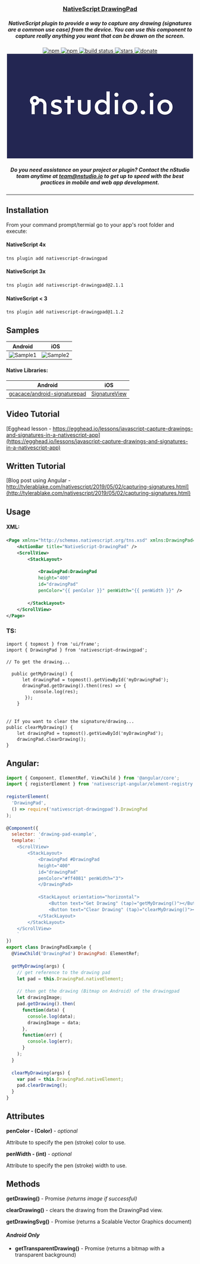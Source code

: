 <a align="center" href="https://www.npmjs.com/package/nativescript-drawingpad">
    <h3 align="center">NativeScript DrawingPad</h3>
</a>
<h5 align="center">
NativeScript plugin to provide a way to capture any drawing (signatures are a common use case) from the device. You can use this component to capture really anything you want that can be drawn on the screen.</h4>

<p align="center">
    <a href="https://www.npmjs.com/package/nativescript-drawingpad">
        <img src="https://img.shields.io/npm/v/nativescript-drawingpad.svg" alt="npm">
    </a>
    <a href="https://www.npmjs.com/package/nativescript-drawingpad">
        <img src="https://img.shields.io/npm/dt/nativescript-drawingpad.svg?label=npm%20downloads" alt="npm">
    </a>
     <a href="https://travis-ci.org/bradmartin/nativescript-drawingpad">
        <img src="https://travis-ci.org/bradmartin/nativescript-drawingpad.svg?branch=master" alt="build status">
    </a>
    <a href="https://github.com/bradmartin/nativescript-drawingpad/stargazers">
        <img src="https://img.shields.io/github/stars/bradmartin/nativescript-drawingpad.svg" alt="stars">
    </a>
    <a href="https://paypal.me/bradwayne88">
        <img src="https://img.shields.io/badge/Donate-PayPal-green.svg" alt="donate">
    </a>
    <a href="https://nstudio.io">
      <img src="https://github.com/nstudio/media/blob/master/images/nstudio-banner.png" alt="nStudio banner">
    </a>
    <h5 align="center">Do you need assistance on your project or plugin? Contact the nStudio team anytime at <a href="mailto:team@nstudio.io">team@nstudio.io</a> to get up to speed with the best practices in mobile and web app development.
    </h5>
</p>

---

## Installation

From your command prompt/termial go to your app's root folder and execute:

#### NativeScript 4x

`tns plugin add nativescript-drawingpad`

#### NativeScript 3x

`tns plugin add nativescript-drawingpad@2.1.1`

#### NativeScript < 3

`tns plugin add nativescript-drawingpad@1.1.2`

## Samples

| Android                               | iOS                               |
| ------------------------------------- | --------------------------------- |
| ![Sample1](images/androidDrawing.gif) | ![Sample2](images/iosDrawing.gif) |

#### Native Libraries:

| Android                                                                         | iOS                                                       |
| ------------------------------------------------------------------------------- | --------------------------------------------------------- |
| [gcacace/android-signaturepad](https://github.com/gcacace/android-signaturepad) | [SignatureView](https://cocoapods.org/pods/SignatureView) |

## Video Tutorial

[Egghead lesson - https://egghead.io/lessons/javascript-capture-drawings-and-signatures-in-a-nativescript-app](https://egghead.io/lessons/javascript-capture-drawings-and-signatures-in-a-nativescript-app)

## Written Tutorial

[Blog post using Angular - http://tylerablake.com/nativescript/2019/05/02/capturing-signatures.html](http://tylerablake.com/nativescript/2019/05/02/capturing-signatures.html)

## Usage

#### XML:

```XML
<Page xmlns="http://schemas.nativescript.org/tns.xsd" xmlns:DrawingPad="nativescript-drawingpad" loaded="pageLoaded">
    <ActionBar title="NativeScript-DrawingPad" />
    <ScrollView>
        <StackLayout>

            <DrawingPad:DrawingPad
            height="400"
            id="drawingPad"
            penColor="{{ penColor }}" penWidth="{{ penWidth }}" />

        </StackLayout>
    </ScrollView>
</Page>
```

### TS:

```TS
import { topmost } from 'ui/frame';
import { DrawingPad } from 'nativescript-drawingpad';

// To get the drawing...

  public getMyDrawing() {
      let drawingPad = topmost().getViewById('myDrawingPad');
      drawingPad.getDrawing().then((res) => {
          console.log(res);
       });
    }


// If you want to clear the signature/drawing...
public clearMyDrawing() {
    let drawingPad = topmost().getViewById('myDrawingPad');
    drawingPad.clearDrawing();
}
```

## Angular:

```javascript
import { Component, ElementRef, ViewChild } from '@angular/core';
import { registerElement } from 'nativescript-angular/element-registry';

registerElement(
  'DrawingPad',
  () => require('nativescript-drawingpad').DrawingPad
);

@Component({
  selector: 'drawing-pad-example',
  template: `
    <ScrollView>
        <StackLayout>
            <DrawingPad #DrawingPad 
            height="400" 
            id="drawingPad" 
            penColor="#ff4081" penWidth="3">
            </DrawingPad>

            <StackLayout orientation="horizontal">
                <Button text="Get Drawing" (tap)="getMyDrawing()"></Button>
                <Button text="Clear Drawing" (tap)="clearMyDrawing()"></Button>
            </StackLayout>
        </StackLayout>
    </ScrollView>
    `
})
export class DrawingPadExample {
  @ViewChild('DrawingPad') DrawingPad: ElementRef;

  getMyDrawing(args) {
    // get reference to the drawing pad
    let pad = this.DrawingPad.nativeElement;

    // then get the drawing (Bitmap on Android) of the drawingpad
    let drawingImage;
    pad.getDrawing().then(
      function(data) {
        console.log(data);
        drawingImage = data;
      },
      function(err) {
        console.log(err);
      }
    );
  }

  clearMyDrawing(args) {
    var pad = this.DrawingPad.nativeElement;
    pad.clearDrawing();
  }
}
```

## Attributes

**penColor - (Color)** - _optional_

Attribute to specify the pen (stroke) color to use.

**penWidth - (int)** - _optional_

Attribute to specify the pen (stroke) width to use.

## Methods

**getDrawing()** - Promise _(returns image if successful)_

**clearDrawing()** - clears the drawing from the DrawingPad view.

**getDrawingSvg()** - Promise (returns a Scalable Vector Graphics document)

#### _Android Only_

- **getTransparentDrawing()** - Promise (returns a bitmap with a transparent background)
